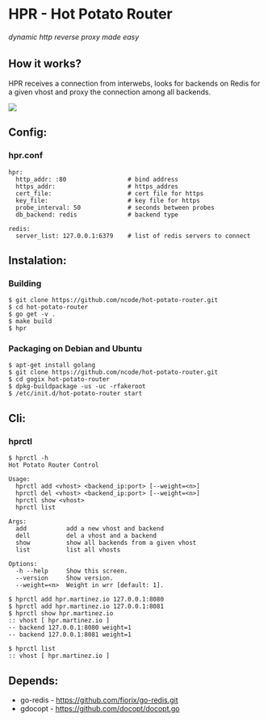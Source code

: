 # HPR - Hot Potato Router
###### dynamic http reverse proxy made easy 
## How it works?

HPR receives a connection from interwebs, looks for backends on Redis for a given vhost and proxy the connection among all backends.

<img src="https://raw.github.com/ncode/hot-potato-router/master/hpr.png">

## Config:
### hpr.conf

    hpr:
      http_addr: :80                 # bind address
      https_addr:                    # https_addres
      cert_file:                     # cert file for https
      key_file:                      # key file for https
      probe_interval: 50             # seconds between probes
      db_backend: redis              # backend type

    redis:
      server_list: 127.0.0.1:6379    # list of redis servers to connect

## Instalation:
### Building

    $ git clone https://github.com/ncode/hot-potato-router.git
    $ cd hot-potato-router
    $ go get -v .
    $ make build
    $ hpr

### Packaging on Debian and Ubuntu

    $ apt-get install golang
    $ git clone https://github.com/ncode/hot-potato-router.git
    $ cd gogix hot-potato-router
    $ dpkg-buildpackage -us -uc -rfakeroot
    $ /etc/init.d/hot-potato-router start

## Cli:
### hprctl

    $ hprctl -h
    Hot Potato Router Control

    Usage:
      hprctl add <vhost> <backend_ip:port> [--weight=<n>]
      hprctl del <vhost> <backend_ip:port> [--weight=<n>]
      hprctl show <vhost>
      hprctl list

    Args:
      add           add a new vhost and backend
      dell          del a vhost and a backend
      show          show all backends from a given vhost
      list          list all vhosts

    Options:
      -h --help     Show this screen.
      --version     Show version.
      --weight=<n>  Weight in wrr [default: 1].

    $ hprctl add hpr.martinez.io 127.0.0.1:8080
    $ hprctl add hpr.martinez.io 127.0.0.1:8081
    $ hprctl show hpr.martinez.io
    :: vhost [ hpr.martinez.io ]
    -- backend 127.0.0.1:8080 weight=1
    -- backend 127.0.0.1:8081 weight=1

    $ hprctl list
    :: vhost [ hpr.martinez.io ]

## Depends:
* go-redis - https://github.com/fiorix/go-redis.git
* gdocopt  - https://github.com/docopt/docopt.go
